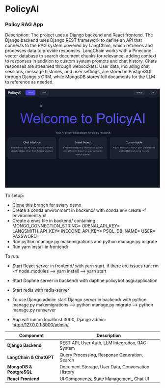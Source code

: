 # PolicyAI
### Policy RAG App 

Description:
The project uses a Django backend and React frontend. The Django backend uses Django REST framework to define an API that connects to the RAG system powered by LangChain, which retrieves and processes data to provide responses. LangChain works with a Pinecone vector database to search document chunks for relevance, adding context to responses in addition to custom system prompts and chat history. Chats responses are streamed through websockets. User data, including chat sessions, message histories, and user settings, are stored in PostgreSQL through Django's ORM, while MongoDB stores full documents for the LLM to reference as needed.

![Demo](demos/demo_gif.gif)

To setup:
- Clone this branch for aviary demo
- Create a conda environment in backend/ with conda env create -f environment.yml
- Create a envs file in backend/ containing:
    MONGO_CONNECTION_STRING=
    OPENAI_API_KEY=
    LANGSMITH_API_KEY=
    INECONE_API_KEY=
    PSQL_DB_NAME= 
    USER=
    PASSWORD=
- Run python manage.py makemigrations and python manage.py migrate
- Run yarn install in frontend/

To run:
- Start React server in  frontend/ with yarn start, if there are issues run: rm -rf node_modules --> yarn install --> yarn start
- Start Daphne server in backend/ with daphne policybot.asgi:application
- Start redis with redis-server

- To use Django admin: start Django server in backend/ with python manage.py makemigrations --> python manage.py migrate --> python manage.py runserver
- App will run on localhost:3000, Django admin: http://127.0.0.1:8000/admin/




| Component                | Description                                    |
|--------------------------|------------------------------------------------|
| **Django Backend**       | REST API, User Auth, LLM Integration, RAG System|
| **LangChain & ChatGPT**  | Query Processing, Response Generation, Search          |
| **MongoDB & PostgreSQL** | Document Storage, User Data, Conversation History|
| **React Frontend**       | UI Components, State Management, Chat UI       |



